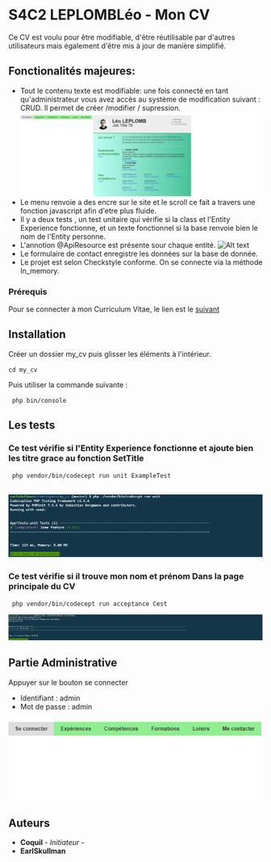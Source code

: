 # S4C2 LEPLOMBLéo - Mon CV

Ce CV est voulu pour être modifiable, d'être réutilisable par d'autres utilisateurs mais également d'être mis à jour de manière simplifié.


## Fonctionalités majeures:

* Tout le contenu texte est modifiable: une fois connecté en tant qu'administrateur vous avez accès au système de modification suivant : CRUD. Il permet de créer /modifier / supression.![Alt text](/imgReadMe/crud.PNG "Modifications")
* Le menu renvoie a des encre sur le site et le scroll ce fait a travers une fonction javascript afin d'etre plus fluide.
* Il y a deux tests , un test unitaire qui vérifie si la class et l'Entity Experience fonctionne, et un texte fonctionnel si la base renvoie bien le nom de l'Entity personne.
* L'annotion @ApiResource est présente sour chaque entité. ![Alt text](/readimg/api.PNG "Modification")
* Le formulaire de contact enregistre les données sur la base de donnée.
* Le projet est selon Checkstyle conforme.
On se connecte via la méthode In_memory.

### Prérequis

Pour se connecter à mon Curriculum Vitae, le lien est le [suivant](https://test-php-earlskullman.c9users.io/my_cv/public/index.php/)

## Installation

Créer un dossier my_cv puis glisser les éléments à l'intérieur.

```
cd my_cv
```
Puis utiliser la commande suivante :

```
 php bin/console
```
## Les tests

### Ce test vérifie si l'Entity Experience fonctionne et ajoute bien les titre grace au fonction SetTitle

```
 php vendor/bin/codecept run unit ExampleTest
```
![Alt text](/imgReadMe/assertunit.PNG "assertion")
-------------------------------------------------------------------------------------------

### Ce test vérifie si il trouve mon nom et prénom Dans la page principale du CV

```
 php vendor/bin/codecept run acceptance Cest
```
![Alt text](/imgReadMe/acceptance.PNG "acceptance")

## Partie Administrative

Appuyer sur le bouton se connecter
* Identifiant :  admin
* Mot de passe : admin

![Alt text](/imgReadMe/menu.PNG "Connection")

## Auteurs

* **Coquil** - *Initiateur* -
* **EarlSkullman**